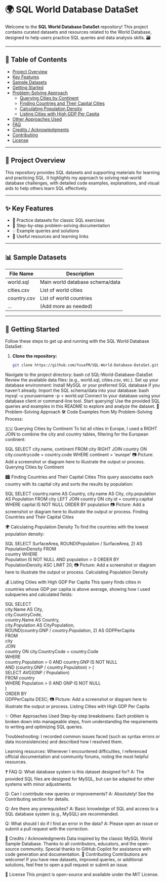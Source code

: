 # 🌍 SQL World Database DataSet

Welcome to the **SQL World Database DataSet** repository! This project contains curated datasets and resources related to the World Database, designed to help users practice SQL queries and data analysis skills. 🗃️

---

## 📑 Table of Contents

- [Project Overview](#-project-overview)
- [Key Features](#-key-features)
- [Sample Datasets](#-sample-datasets)
- [Getting Started](#-getting-started)
- [Problem-Solving Approach](#-problem-solving-approach)
  - [Querying Cities by Continent](#-querying-cities-by-continent)
  - [Finding Countries and Their Capital Cities](#-finding-countries-and-their-capital-cities)
  - [Calculating Population Density](#-calculating-population-density)
  - [Listing Cities with High GDP Per Capita](#-listing-cities-with-high-gdp-per-capita)
- [Other Approaches Used](#-other-approaches-used)
- [FAQ](#-faq)
- [Credits / Acknowledgments](#-credits--acknowledgments)
- [Contributing](#-contributing)
- [License](#-license)

---

## 🚀 Project Overview

This repository provides SQL datasets and supporting materials for learning and practicing SQL. 
It highlights my approach to solving real-world database challenges, with detailed code examples, explanations, and visual aids to help others learn SQL effectively.

---

## ✨ Key Features

- 📂 Practice datasets for classic SQL exercises  
- 📝 Step-by-step problem-solving documentation  
- 💡 Example queries and solutions  
- 🔗 Useful resources and learning links  

---

## 📊 Sample Datasets

| File Name    | Description                      |
|--------------|----------------------------------|
| world.sql    | Main world database schema/data  |
| cities.csv   | List of world cities             |
| country.csv  | List of world countries          |
| ...          | (Add more as needed)             |

---

## 🏁 Getting Started

Follow these steps to get up and running with the SQL World Database DataSet:

1. **Clone the repository:**
   ```bash
   git clone https://github.com/YusafM/SQL-World-Database-DataSet.git
Navigate to the project directory:
bash
cd SQL-World-Database-DataSet
Review the available data files:
(e.g., world.sql, cities.csv, etc.).
Set up your database environment:
Install MySQL or your preferred SQL database if you haven’t already.
Import the SQL schema/data into your database:
bash
mysql -u yourusername -p < world.sql
Connect to your database using your database client or command-line tool.
Start querying!
Use the provided SQL queries and examples in this README to explore and analyze the dataset.
🧩 Problem-Solving Approach
🛠️ Code Examples from My Problem-Solving Process:

🇪🇺 Querying Cities by Continent
To list all cities in Europe, I used a RIGHT JOIN to combine the city and country tables, filtering for the European continent:

SQL
SELECT city.name, continent
FROM city
RIGHT JOIN country
  ON city.countrycode = country.code
WHERE continent = 'europe'
📷 Picture:
Add a screenshot or diagram here to illustrate the output or process.
Querying Cities by Continent

🏙️ Finding Countries and Their Capital Cities
This query associates each country with its capital city and sorts the results by population:

SQL
SELECT country.name AS Country, city.name AS City, city.population AS Population
FROM city
LEFT JOIN country
  ON city.id = country.capital
WHERE capital IS NOT NULL
ORDER BY population
📷 Picture:
Add a screenshot or diagram here to illustrate the output or process.
Finding Countries and Their Capital Cities

🌍 Calculating Population Density
To find the countries with the lowest population density:

SQL
SELECT 
    SurfaceArea, 
    ROUND(Population / SurfaceArea, 2) AS PopulationDensity 
FROM  
    country 
WHERE  
    Population IS NOT NULL AND population > 0 
ORDER BY  
    PopulationDensity ASC 
LIMIT 20;
📷 Picture:
Add a screenshot or diagram here to illustrate the output or process.
Calculating Population Density

💰 Listing Cities with High GDP Per Capita
This query finds cities in countries whose GDP per capita is above average, showing how I used subqueries and calculated fields:

SQL
SELECT   
    city.Name AS City,  
    city.CountryCode,  
    country.Name AS Country,  
    city.Population AS CityPopulation,  
    ROUND(country.GNP / country.Population, 2) AS GDPPerCapita  
FROM   
    city  
JOIN   
    country ON city.CountryCode = country.Code  
WHERE   
    country.Population > 0 AND country.GNP IS NOT NULL  
    AND (country.GNP / country.Population) > (  
        SELECT AVG(GNP / Population)  
        FROM country  
        WHERE Population > 0 AND GNP IS NOT NULL  
    )  
ORDER BY   
    GDPPerCapita DESC; 
📷 Picture:
Add a screenshot or diagram here to illustrate the output or process.
Listing Cities with High GDP Per Capita

✨ Other Approaches Used
Step-by-step breakdowns:
Each problem is broken down into manageable steps, from understanding the requirements to writing and optimizing SQL queries.

Troubleshooting:
I recorded common issues faced (such as syntax errors or data inconsistencies) and described how I resolved them.

Learning resources:
Whenever I encountered difficulties, I referenced official documentation and community forums, noting the most helpful resources.

❓ FAQ
Q: What database system is this dataset designed for?
A: The provided SQL files are designed for MySQL, but can be adapted for other systems with minor adjustments.

Q: Can I contribute new queries or improvements?
A: Absolutely! See the Contributing section for details.

Q: Are there any prerequisites?
A: Basic knowledge of SQL and access to a SQL database system (e.g., MySQL) are recommended.

Q: What should I do if I find an error in the data?
A: Please open an issue or submit a pull request with the correction.

🙏 Credits / Acknowledgments
Data inspired by the classic MySQL World Sample Database.
Thanks to all contributors, educators, and the open-source community.
Special thanks to GitHub Copilot for assistance with code generation and documentation.
🤝 Contributing
Contributions are welcome! If you have new datasets, improved queries, or additional solutions, feel free to open a pull request or submit an issue.

📄 License
This project is open-source and available under the MIT License.
